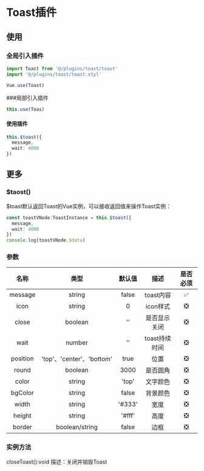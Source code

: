 # Toast插件
## 使用
### 全局引入插件
```typescript
import Toast from '@/plugins/toast/toast'
import '@/plugins/toast/toast.styl'

Vue.use(Toast)
```
###局部引入插件
```typescript
this.use(Toas)
```
#### 使用插件
```typescript
this.$toast({
  message,
  wait: 4000
})
```
## 更多
### $taost()
$toast默认返回Toast的Vue实例，可以接收返回值来操作Toast实例：
```typescript
const toastVNode:ToastInstance = this.$toast({
  message,
  wait: 4000
})
console.log(toastVNode.$data)
```
### 参数
| 名称 | 类型 | 默认值 | 描述 | 是否必须 |
| :-----:| :----: | :----: | :----: | :----: |
| message | string | false | toast内容 | ✅ |
| icon | string | 0 | icon样式 | ❎ |
| close | boolean | '' | 是否显示关闭 | ❎ |
| wait | number | '' | toast持续时间 | ❎ |
| position | 'top'、'center'、'bottom' | true | 位置 | ❎ |
| round | boolean | 3000 | 是否圆角 | ❎ |
| color | string | 'top' | 文字颜色 | ❎ |
| bgColor | string | false | 背景颜色 | ❎ |
| width | string | '#333' | 宽度 | ❎ |
| height | string | '#fff' | 高度 | ❎ |
| border | boolean/string | false | 边框 | ❎ |
### 实例方法
closeToast():void
描述：关闭并销毁Toast
